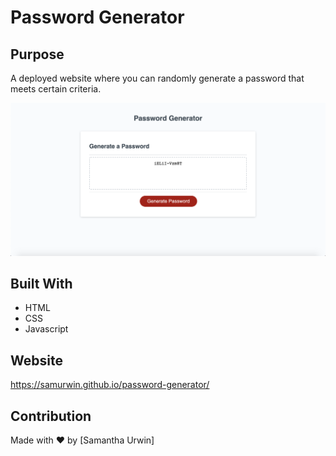 # Password Generator

## Purpose
A deployed website where you can randomly generate a password that meets certain criteria.

![Screenshot of webpage](./screen-shot-2021-09-12-at-10.22.18-PM.png)

## Built With
* HTML
* CSS
* Javascript
## Website
https://samurwin.github.io/password-generator/

## Contribution
Made with ❤️ by [Samantha Urwin]
